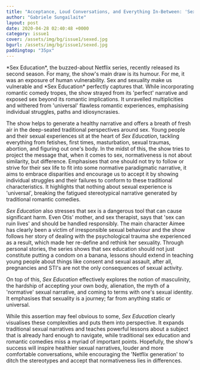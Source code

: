 ```yaml
---
title: "Acceptance, Loud Conversations, and Everything In-Between: 'Sex Education' Review"
author: "Gabriele Sungailaite"
layout: post
date: 2020-04-28 02:40:48 +0000
category: issue1
cover: /assets/img/bg/issue1/sexed.jpg
bgurl: /assets/img/bg/issue1/sexed.jpg
paddingtop: "35px"
---
```


<p id="first-paragraph">*Sex Education*, the buzzed-about Netflix series, recently released its
second season. For many, the show's main draw is its humour. For me, it
was an exposure of human vulnerability. Sex and sexuality make us
vulnerable and *Sex Education* perfectly captures that. While
incorporating romantic comedy tropes, the show strayed from its
'perfect' narrative and exposed sex beyond its romantic implications. It
unravelled multiplicities and withered from 'universal' flawless
romantic experiences, emphasising individual struggles, paths and
idiosyncrasies.</p>

The show helps to generate a healthy narrative and offers a breath of
fresh air in the deep-seated traditional perspectives around sex. Young
people and their sexual experiences sit at the heart of *Sex Education*,
tackling everything from fetishes, first times, masturbation, sexual
traumas, abortion, and figuring out one's body. In the midst of this,
the show tries to project the message that, when it comes to sex,
normativeness is not about similarity, but difference. Emphasises that
one should not try to follow or strive for their sex life to fit into
some normative paradigmatic narrative, it aims to embrace disparities
and encourage us to accept it by showing individual struggles and their
failures to conform to these traditional characteristics. It highlights
that nothing about sexual experience is 'universal', breaking the
fatigued stereotypical narrative generated by traditional romantic
comedies.

*Sex Education* also stresses that sex is a dangerous tool that can
cause significant harm. Even Otis' mother, and sex therapist, says that
'sex can ruin lives' and should be handled responsibly. The main
character Aimee has clearly been a victim of irresponsible sexual
behaviour and the show follows her story of dealing with the
psychological trauma she experienced as a result, which made her
re-define and rethink her sexuality. Through personal stories, the
series shows that sex education should not just constitute putting a
condom on a banana, lessons should extend in teaching young people about
things like consent and sexual assault, after all, pregnancies and STI's
are not the only consequences of sexual activity.

On top of this, *Sex Education* effectively explores the notion of
masculinity, the hardship of accepting your own body, alienation, the
myth of a 'normative' sexual narrative, and coming to terms with one's
sexual identity. It emphasises that sexuality is a journey; far from
anything static or universal.

While this assertion may feel obvious to some, *Sex Education* clearly
visualises these complexities and puts them into perspective. It expands
traditional sexual narratives and teaches powerful lessons about a
subject that is already hard enough to navigate, while traditional sex
education and romantic comedies miss a myriad of important points.
Hopefully, the show's success will inspire healthier sexual narratives,
louder and more comfortable conversations, while encouraging the
'Netflix generation' to ditch the stereotypes and accept that
normativeness lies in differences.
